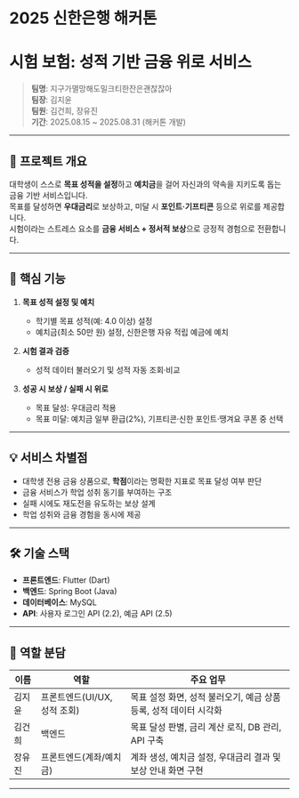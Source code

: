 # 2025 신한은행 해커톤


# 시험 보험: 성적 기반 금융 위로 서비스
> **팀명**: 지구가멸망해도밀크티한잔은괜찮잖아  
> **팀장**: 김지윤  
> **팀원**: 김건희, 장유진  
> **기간**: 2025.08.15 ~ 2025.08.31 (해커톤 개발)

---

## 📌 프로젝트 개요
대학생이 스스로 **목표 성적을 설정**하고 **예치금**을 걸어 자신과의 약속을 지키도록 돕는 금융 기반 서비스입니다.  
목표를 달성하면 **우대금리**로 보상하고, 미달 시 **포인트·기프티콘** 등으로 위로를 제공합니다.  
시험이라는 스트레스 요소를 **금융 서비스 + 정서적 보상**으로 긍정적 경험으로 전환합니다.

---

## 🎯 핵심 기능
1. **목표 성적 설정 및 예치**  
   - 학기별 목표 성적(예: 4.0 이상) 설정  
   - 예치금(최소 50만 원) 설정, 신한은행 자유 적립 예금에 예치

2. **시험 결과 검증**  
   - 성적 데이터 불러오기 및 성적 자동 조회·비교

3. **성공 시 보상 / 실패 시 위로**  
   - 목표 달성: 우대금리 적용  
   - 목표 미달: 예치금 일부 환급(2%), 기프티콘·신한 포인트·땡겨요 쿠폰 중 선택

---

## 💡 서비스 차별점
- 대학생 전용 금융 상품으로, **학점**이라는 명확한 지표로 목표 달성 여부 판단
- 금융 서비스가 학업 성취 동기를 부여하는 구조
- 실패 시에도 재도전을 유도하는 보상 설계
- 학업 성취와 금융 경험을 동시에 제공

---

## 🛠 기술 스택
- **프론트엔드**: Flutter (Dart)  
- **백엔드**: Spring Boot (Java)  
- **데이터베이스**: MySQL  
- **API**: 사용자 로그인 API (2.2), 예금 API (2.5)

---

## 👥 역할 분담
| 이름 | 역할 | 주요 업무 |
|------|------|-----------|
| 김지윤 | 프론트엔드(UI/UX, 성적 조회) | 목표 설정 화면, 성적 불러오기, 예금 상품 등록, 성적 데이터 시각화 |
| 김건희 | 백엔드 | 목표 달성 판별, 금리 계산 로직, DB 관리, API 구축 |
| 장유진 | 프론트엔드(계좌/예치금) | 계좌 생성, 예치금 설정, 우대금리 결과 및 보상 안내 화면 구현 |

---
